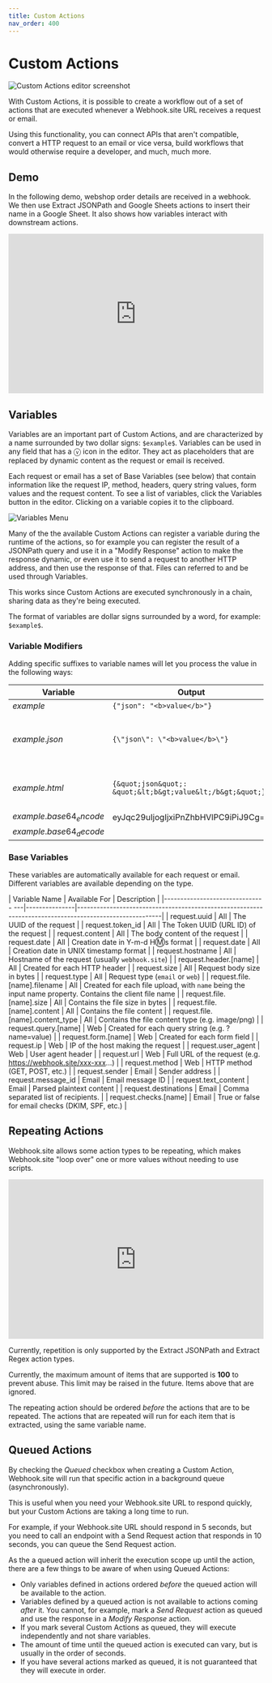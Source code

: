 ```yaml
---
title: Custom Actions
nav_order: 400
---
```


# Custom Actions

![Custom Actions editor screenshot](/images/custom-actions.png)

With Custom Actions, it is possible to create a workflow out of a set of actions that are executed whenever a Webhook.site URL receives a request or email.

Using this functionality, you can connect APIs that aren't compatible, convert a HTTP request to an email or vice versa, build workflows that would otherwise require a developer, and much, much more.

## Demo

In the following demo, webshop order details are received in a webhook. We then use Extract JSONPath and Google Sheets actions to insert their name in a Google Sheet. It also shows how variables interact with downstream actions.

<center><iframe width="100%" height="315" src="https://www.youtube.com/embed/9Cbuf5T6Tqo" frameborder="0" allow="accelerometer; autoplay; encrypted-media; gyroscope; picture-in-picture" allowfullscreen></iframe></center>

## Variables

Variables are an important part of Custom Actions, and are characterized by a name surrounded by two dollar signs: `$example$`. Variables can be used in any field that has a ⓥ icon in the editor. They act as placeholders that are replaced by dynamic content as the request or email is received.

Each request or email has a set of Base Variables (see below) that contain information like the request IP, method, headers, query string values, form values and the request content. To see a list of variables, click the Variables button in the editor. Clicking on a variable copies it to the clipboard.

![Variables Menu](/images/variables.png)

Many of the the available Custom Actions can register a variable during the runtime of the actions, so for example you can register the result of a JSONPath query and use it in a "Modify Response" action to make the response dynamic, or even use it to send a request to another HTTP address, and then use the response of that. Files can referred to and be used through Variables.

This works since Custom Actions are executed synchronously in a chain, sharing data as they're being executed.

The format of variables are dollar signs surrounded by a word, for example: `$example$`.

### Variable Modifiers

Adding specific suffixes to variable names will let you process the value in the following ways:

| Variable             | Output                     | Description |
|----------------------|----------------------------|-------------|
| $example$            | `{"json": "<b>value</b>"}`        | *no modifier*
| $example.json$      | `{\"json\": \"<b>value</b>\"}`     | Allows using the value in a JSON string as-is |
| $example.html$      | `{&quot;json&quot;: &quot;&lt;b&gt;value&lt;/b&gt;&quot;}`     | Escapes all special HTML characters |
| $example.base64_encode$ | eyJqc29uIjogIjxiPnZhbHVlPC9iPiJ9Cg== | |
| $example.base64_decode$ | | |

### Base Variables

These variables are automatically available for each request or email. Different variables are available depending on the type.

| Variable Name                     | Available For | Description                                                                                            |
|------------------------------- ---|---------------|--------------------------------------------------------------------------------------------------------|
| request.uuid                      | All           | The UUID of the request                                                                                |
| request.token_id                  | All           | The Token UUID (URL ID) of the request                                                                 |
| request.content                   | All           | The body content of the request                                                                        |
| request.date                      | All           | Creation date in Y-m-d H:m:s format                                                                    |
| request.date                      | All           | Creation date in UNIX timestamp format                                                                 |
| request.hostname                  | All           | Hostname of the request (usually `webhook.site`)                                                       |
| request.header.[name]             | All           | Created for each HTTP header                                                                           |
| request.size                      | All           | Request body size in bytes                                                                             |
| request.type                      | All           | Request type (`email` or `web`)                                                                        |
| request.file.[name].filename      | All           | Created for each file upload, with `name` being the input name property. Contains the client file name |
| request.file.[name].size          | All           | Contains the file size in bytes                                                                        |
| request.file.[name].content       | All           | Contains the file content                                                                              |
| request.file.[name].content_type  | All           | Contains the file content type (e.g. image/png)                                                        |
| request.query.[name]              | Web           | Created for each query string (e.g. ?name=value)                                                       |
| request.form.[name]               | Web           | Created for each form field                                                                            |
| request.ip                        | Web           | IP of the host making the request                                                                      |
| request.user_agent                | Web           | User agent header                                                                                      |
| request.url                       | Web           | Full URL of the request (e.g. https://webhook.site/xxx-xxx...)                                         |
| request.method                    | Web           | HTTP method (GET, POST, etc.)                                                                          |
| request.sender                    | Email         | Sender address                                                                                         |
| request.message_id                | Email         | Email message ID                                                                                       |
| request.text_content              | Email         | Parsed plaintext content                                                                               |
| request.destinations              | Email         | Comma separated list of recipients.                                                                    |
| request.checks.[name]             | Email         | True or false for email checks (DKIM, SPF, etc.)                                                       |

## Repeating Actions

Webhook.site allows some action types to be repeating, which makes Webhook.site "loop over" one or more values without needing to use scripts.

<center><iframe width="100%" height="315" src="https://www.youtube.com/embed/PDNSHyhMWcQ" frameborder="0" allow="accelerometer; autoplay; encrypted-media; gyroscope; picture-in-picture" allowfullscreen></iframe></center>

Currently, repetition is only supported by the Extract JSONPath and Extract Regex action types.

Currently, the maximum amount of items that are supported is **100** to prevent abuse. This limit may be raised in the future. Items above that are ignored.

The repeating action should be ordered *before* the actions that are to be repeated. The actions that are repeated will run for each item that is extracted, using the same variable name.

## Queued Actions

By checking the *Queued* checkbox when creating a Custom Action, Webhook.site will run that specific action in a background queue (asynchronously).

This is useful when you need your Webhook.site URL to respond quickly, but your Custom Actions are taking a long time to run.

For example, if your Webhook.site URL should respond in 5 seconds, but you need to call an endpoint with a Send Request action that responds in 10 seconds, you can queue the Send Request action.

As the a queued action will inherit the execution scope up until the action, there are a few things to be aware of when using Queued Actions:

* Only variables defined in actions ordered *before* the queued action will be available to the action.
* Variables defined by a queued action is not available to actions coming *after* it. You cannot, for example, mark a *Send Request* action as queued and use the response in a *Modify Response* action.
* If you mark several Custom Actions as queued, they will execute independently and not share variables. 
* The amount of time until the queued action is executed can vary, but is usually in the order of seconds.
* If you have several actions marked as queued, it is not guaranteed that they will execute in order.
